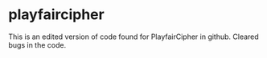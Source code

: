 # playfaircipher
This is an edited version of code found for PlayfairCipher in github. Cleared bugs in the code.
